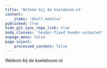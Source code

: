 ```yaml
---
title: 'Welkom bij de koeleboom.nl'
content:
    items: '@self.modular'
published: true
hide_git_sync_repo_link: true
body_classes: 'header-fixed header-animated'
onpage_menu: false
page-inject:
    processed_content: false
---
```


Welkom bij de koeleboom.nl